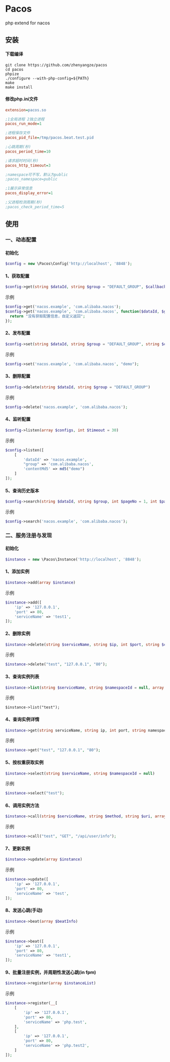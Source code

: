 # Pacos

php extend for nacos



## 安装

#### 下载编译

```shell
git clone https://github.com/zhenyangze/pacos
cd pacos
phpize
./configure --with-php-config=${PATh}
make
make install
```

#### 修改php.ini文件

```ini
extension=pacos.so

;1全局进程 2独立进程
pacos_run_mode=1

;进程保存文件
pacos_pid_file=/tmp/pacos.beat.test.pid

;心跳周期(秒)
pacos_period_time=10

;请求超时时间(秒)
pacos_http_timeout=3

;namespace可不写，默认为public
;pacos_namespace=public

;1展示异常信息
pacos_display_error=1 

;父进程检测周期(秒)
;pacos_check_period_time=5
```



## 使用

### 一、动态配置

#### 初始化

```php
$config = new \Pacos\Config('http://localhost', '8848');
```



#### 1、获取配置

```php
$config->get(string $dataId, string $group = "DEFAULT_GROUP", $callback = null);
```

示例

```php
$config->get('nacos.example', 'com.alibaba.nacos');
$config->get('nacos.example', 'com.alibaba.nacos', function($dataId, $group) {
  return "没有获取配置信息，自定义返回";
});
```

#### 2、发布配置

```php
$config->set(string $dataId, string $group = "DEFAULT_GROUP", string $content);
```

示例

```php
$config->set('nacos.example', 'com.alibaba.nacos', "demo");
```

#### 3、删除配置

```php
$config->delete(string $dataId, string $group = "DEFAULT_GROUP")
```

示例

```php
$config->delete('nacos.example', 'com.alibaba.nacos');
```

#### 4、监听配置

```php
$config->listen(array $configs, int $timeout = 30)
```

示例

```php
$config->listen([
    [
        'dataId' => 'nacos.example',
        "group" => 'com.alibaba.nacos',
        'contentMd5' => md5("demo")
    ]
]);
```

#### 5、查询历史版本

```php
$config->search(string $dataId, string $group, int $pageNo = 1, int $pageSize = 100)
```

示例

```php
$config->search('nacos.example', 'com.alibaba.nacos');
```



### 二、服务注册与发现

#### 初始化

```php
$instance = new \Pacos\Instance('http://localhost', '8848');
```



#### 1、添加实例

```php
$instance->add(array $instance)
```

示例

```php
$instance->add([
    'ip' => '127.0.0.1',
    'port' => 80,
    'serviceName' => 'test1',
]);
```

#### 2、删除实例

```php
$instance->delete(string $serviceName, string $ip, int $port, string $clusterName = null, string $namespaceId = null)
```

示例

```php
$instance->delete("test", "127.0.0.1", "80");
```

#### 3、查询实例列表

```php
$instance->list(string $serviceName, string $namespaceId = null, array $clusters = [])
```

示例

```estphp
$instance->list("test");
```

#### 4、查询实例详情

```php
$instance->get(string serviceName, string ip, int port, string namespaceId = null, string cluster = null, bool healthyOnly = false)
```

示例

```php
$instance->get("test", "127.0.0.1", "80");
```

#### 5、按权重获取实例

```php
$instance->select(string $serviceName, string $namespaceId = null)
```

示例

```php
$instance->select("test");
```

#### 6、调用实例方法

```php
$instance->call(string $serviceName, string $method, string $uri, array $options = [], string $namespaceId = null)
```

示例

```php
$instance->call("test", "GET", "/api/user/info");
```

#### 7、更新实例

```php
$instance->update(array $instance)
```

示例

```php
$instance->update([
    'ip' => '127.0.0.1',
    'port' => 80,
    'serviceName' => 'test',
]);
```

#### 8、发送心跳(手动)

```php
$instance->beat(array $beatInfo)
```

示例

```php
$instance->beat([
    'ip' => '127.0.0.1',
    'port' => 80,
    'serviceName' => 'test1',
]);
```

#### 9、批量注册实例，并周期性发送心跳(in fpm)

```php
$instance->register(array $instanceList)
```

示例

```php
$instance->register(__[
    [
        'ip' => '127.0.0.1',
        'port' => 80,
        'serviceName' => 'php.test',
    ],
    [
        'ip' => '127.0.0.1',
        'port' => 80,
        'serviceName' => 'php.test2',
    ]
]);
```

